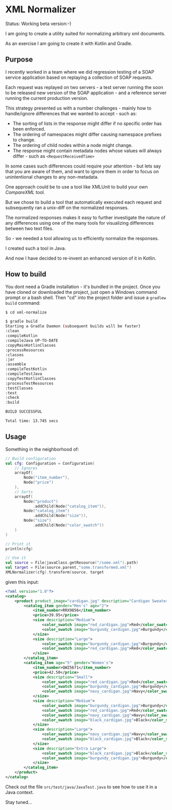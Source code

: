 # XML Normalizer

Status: Working beta version:-)

I am going to create a utility suited for normalizing arbitrary xml documents.

As an exercise I am going to create it with Kotlin and Gradle.

## Purpose
I recently worked in a team where we did regression testing of a SOAP service application
based on replaying a collection of SOAP requests.

Each request was replayed on two servers - a test server running the soon to be released
new version of the SOAP application - and a reference server running the current production version.

This strategy presented us with a number challenges - mainly how to handle/ignore differences that we 
wanted to accept - such as:

*   The sorting of lists in the response might differ if no specific order has been enforced.
*   The ordering of namespaces might differ causing namespace prefixes to change.
*   The ordering of child nodes within a node might change.
*   The response might contain metadata nodes whose values will always differ - such as `<RequestReceivedTime>`

In some cases such differences could require your attention - but lets say that you are aware of 
them, and want to ignore them in order to focus on unintentional changes to any non-metadata.

One approach could be to use a tool like XMLUnit to build your own _CompareXML_ tool.

But we chose to build a tool that automatically executed each request and subsequently ran a unix-diff 
on the normalized responses.

The normalized responses makes it easy to further investigate the nature of any differences using
one of the many tools for visualizing differences between two text files.

So - we needed a tool allowing us to efficiently normalize the responses.

I created such a tool in Java.

And now I have decided to re-invent an enhanced version of it in Kotlin.

## How to build
You dont need a Gradle installation - it's bundled in the project. 
Once you have cloned or downloaded the project, just open a Windows command prompt or
a bash shell. Then "cd" into the project folder and issue a `gradlew build` command:

```bash
$ cd xml-normalize

$ gradle build
Starting a Gradle Daemon (subsequent builds will be faster)
:clean
:compileKotlin
:compileJava UP-TO-DATE
:copyMainKotlinClasses
:processResources
:classes
:jar
:assemble
:compileTestKotlin
:compileTestJava
:copyTestKotlinClasses
:processTestResources
:testClasses
:test
:check
:build

BUILD SUCCESSFUL

Total time: 13.745 secs
```

## Usage
Something in the neighborhood of:

```kotlin
// Build configuration
val cfg: Configuration = Configuration(
    // Ignores
    arrayOf(
        Node("item_number"),
        Node("price")
    ),
    // Sorts
    arrayOf(
        Node("product")
            .addChild(Node("catalog_item")),
        Node("catalog_item")
            .addChild(Node("size")),
        Node("size")
            .addChild(Node("color_swatch"))
    )
)

// Print it
println(cfg)

// Use it
val source = File(javaClass.getResource("/some.xml").path)
val target = File(source.parent,"some.transformed.xml")
XMLNormalizer(cfg).transform(source, target    
```

given this input:

```xml
<?xml version="1.0"?>
<catalog>
    <product product_image="cardigan.jpg" description="Cardigan Sweater">
        <catalog_item gender="Men's" age="2">
            <item_number>RRX9856</item_number>
            <price>39.95</price>
            <size description="Medium">
                <color_swatch image="red_cardigan.jpg">Red</color_swatch>
                <color_swatch image="burgundy_cardigan.jpg">Burgundy</color_swatch>
            </size>
            <size description="Large">
                <color_swatch image="burgundy_cardigan.jpg">Burgundy</color_swatch>
                <color_swatch image="red_cardigan.jpg">Red</color_swatch>
            </size>
        </catalog_item>
        <catalog_item age="5" gender="Women's">
            <item_number>QWZ5671</item_number>
            <price>42.50</price>
            <size description="Small">
                <color_swatch image="red_cardigan.jpg">Red</color_swatch>
                <color_swatch image="burgundy_cardigan.jpg">Burgundy</color_swatch>
                <color_swatch image="navy_cardigan.jpg">Navy</color_swatch>
            </size>
            <size description="Medium">
                <color_swatch image="burgundy_cardigan.jpg">Burgundy</color_swatch>
                <color_swatch image="red_cardigan.jpg">Red</color_swatch>
                <color_swatch image="navy_cardigan.jpg">Navy</color_swatch>
                <color_swatch image="black_cardigan.jpg">Black</color_swatch>
            </size>
            <size description="Large">
                <color_swatch image="navy_cardigan.jpg">Navy</color_swatch>
                <color_swatch image="black_cardigan.jpg">Black</color_swatch>
            </size>
            <size description="Extra Large">
                <color_swatch image="black_cardigan.jpg">Black</color_swatch>
                <color_swatch image="burgundy_cardigan.jpg">Burgundy</color_swatch>
            </size>
        </catalog_item>
    </product>
</catalog>
```

Check out the file `src/test/java/JavaTest.java` to see how to use it in a Java context.

Stay tuned...

